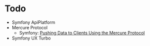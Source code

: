 # Todo

* Symfony ApiPlatform
* Mercure Protocol
  * Symfony: [Pushing Data to Clients Using the Mercure Protocol](https://symfony.com/doc/current/mercure.html)
* Symfony UX Turbo
